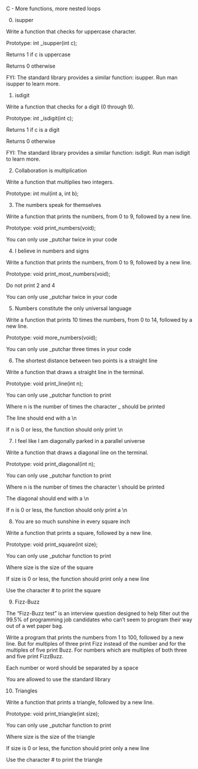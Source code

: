 C - More functions, more nested loops

0. isupper

Write a function that checks for uppercase character.

Prototype: int _isupper(int c);

Returns 1 if c is uppercase

Returns 0 otherwise

FYI: The standard library provides a similar function: isupper. Run man isupper to learn more.


1. isdigit

Write a function that checks for a digit (0 through 9).

Prototype: int _isdigit(int c);

Returns 1 if c is a digit

Returns 0 otherwise

FYI: The standard library provides a similar function: isdigit. Run man isdigit to learn more.


2. Collaboration is multiplication

Write a function that multiplies two integers.

Prototype: int mul(int a, int b);

3. The numbers speak for themselves

Write a function that prints the numbers, from 0 to 9, followed by a new line.

Prototype: void print_numbers(void);

You can only use _putchar twice in your code

4. I believe in numbers and signs

Write a function that prints the numbers, from 0 to 9, followed by a new line.

Prototype: void print_most_numbers(void);

Do not print 2 and 4

You can only use _putchar twice in your code


5. Numbers constitute the only universal language

Write a function that prints 10 times the numbers, from 0 to 14, followed by a new line.

Prototype: void more_numbers(void);

You can only use _putchar three times in your code


6. The shortest distance between two points is a straight line

Write a function that draws a straight line in the terminal.

Prototype: void print_line(int n);

You can only use _putchar function to print

Where n is the number of times the character _ should be printed

The line should end with a \n

If n is 0 or less, the function should only print \n


7. I feel like I am diagonally parked in a parallel universe

Write a function that draws a diagonal line on the terminal.

Prototype: void print_diagonal(int n);

You can only use _putchar function to print

Where n is the number of times the character \ should be printed

The diagonal should end with a \n

If n is 0 or less, the function should only print a \n


8. You are so much sunshine in every square inch

Write a function that prints a square, followed by a new line.

Prototype: void print_square(int size);

You can only use _putchar function to print

Where size is the size of the square

If size is 0 or less, the function should print only a new line

Use the character # to print the square

9. Fizz-Buzz


The “Fizz-Buzz test” is an interview question designed to help filter out the 99.5% of programming job candidates who can’t seem to program their way out of a wet paper bag.

Write a program that prints the numbers from 1 to 100, followed by a new line. But for multiples of three print Fizz instead of the number and for the multiples of five print Buzz. For numbers which are multiples of both three and five print FizzBuzz.

Each number or word should be separated by a space

You are allowed to use the standard library


10. Triangles

Write a function that prints a triangle, followed by a new line.

Prototype: void print_triangle(int size);

You can only use _putchar function to print

Where size is the size of the triangle

If size is 0 or less, the function should print only a new line

Use the character # to print the triangle